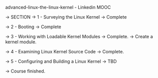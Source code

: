 advanced-linux-the-linux-kernel - Linkedin MOOC

-> SECTION 
  -> 1 - Surveying the Linux Kernel -> Complete
  
  -> 2 - Booting -> Complete
  
  -> 3 - Working with Loadable Kernel Modules -> Complete.
    -> Create a kernel module.

  -> 4 - Examining Linux Kernel Source Code -> Complete.
  
  -> 5 - Configuring and Building a Linux Kernel -> TBD

-> Course finished.

